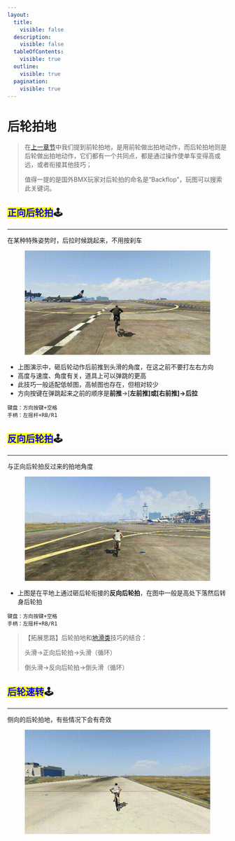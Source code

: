 ```yaml
---
layout:
  title:
    visible: false
  description:
    visible: false
  tableOfContents:
    visible: true
  outline:
    visible: true
  pagination:
    visible: true
---
```


# 后轮拍地

> 在[上一章节](page-6-framebounces.md)中我们提到前轮拍地，是用前轮做出拍地动作，而后轮拍地则是后轮做出拍地动作，它们都有一个共同点，都是通过操作使单车变得高或远，或者衔接其他技巧；
>
> 值得一提的是国外BMX玩家对后轮拍的命名是“Backflop”，玩图可以搜索此关键词。

## <mark style="color:blue;">**正向后轮拍**</mark>🕹️ <a href="#zheng-xiang-hou-lun-pai" id="zheng-xiang-hou-lun-pai"></a>

***

在某种特殊姿势时，后拉时候跳起来，不用按刹车

<div align="left">

<figure><img src="../.gitbook/assets/image/tutorial/7.backflops/1.backflop前压后轮拍.gif" alt=""><figcaption></figcaption></figure>

</div>

* 上图演示中，砸后轮动作后前推到头滑的角度，在这之前不要打左右方向
* 高度与速度、角度有关，道具上可以弹跳的更高
* 此技巧一般适配低帧图，高帧图也存在，但相对较少
* 方向按键在弹跳起来之前的顺序是**前推**→\[**左前推]或\[右前推]→后拉**

```plaintext
键盘：方向按键+空格
手柄：左摇杆+RB/R1
```

## <mark style="color:blue;">**反向后轮拍**</mark>🕹️ <a href="#fan-xiang-hou-lun-pai" id="fan-xiang-hou-lun-pai"></a>

***

与正向后轮拍反过来的拍地角度

<div align="left">

<figure><img src="../.gitbook/assets/image/tutorial/7.backflops/3.backflop后压后轮拍.gif" alt=""><figcaption></figcaption></figure>

</div>

* 上图是在平地上通过砸后轮衔接的**反向后轮拍**，在图中一般是高处下落然后转身后轮拍

```plaintext
键盘：方向按键+空格
手柄：左摇杆+RB/R1
```

> 【拓展思路】后轮拍地和[地滑类](page-5-hipster-cut-slides.md)技巧的结合：
>
> 头滑→正向后轮拍→头滑（循环）
>
> 倒头滑→反向后轮拍→倒头滑（循环）

## <mark style="color:blue;">**后轮速转**</mark>🕹️ <a href="#hou-lun-su-zhuan" id="hou-lun-su-zhuan"></a>

***

侧向的后轮拍地，有些情况下会有奇效

<div align="left">

<figure><img src="../.gitbook/assets/image/tutorial/8.jumps-2/3.后轮速转.gif" alt=""><figcaption></figcaption></figure>

</div>
